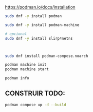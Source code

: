 


https://podman.io/docs/installation

``` bash
sudo dnf -y install podman

sudo dnf -y install podman-machine

# opcional
sudo dnf -y install slirp4netns



sudo dnf install podman-compose.noarch
```



``` bash
podman machine init
podman machine start

```

``` bash
podman info
```



## CONSTRUIR TODO:

``` bash
podman compose up -d --build
```
